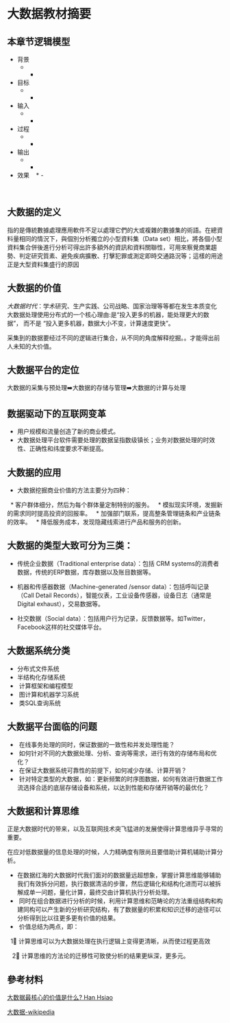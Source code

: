 # 大数据教材摘要

## 本章节逻辑模型

* 背景
    * -
* 目标
    * -
* 输入
    * -
* 过程
    * -
* 输出
    * -
* 效果
    * -
    
    
## 大数据的定义
   指的是傳統數據處理應用軟件不足以處理它們的大或複雜的數據集的術語。在總資料量相同的情況下，與個別分析獨立的小型資料集（Data set）相比，將各個小型資料集合併後進行分析可得出許多額外的資訊和資料關聯性，可用來察覺商業趨勢、判定研究質素、避免疾病擴散、打擊犯罪或測定即時交通路況等；這樣的用途正是大型資料集盛行的原因
## 大数据的价值
*大数据时代*：学术研究、生产实践、公司战略、国家治理等等都在发生本质变化
大数据处理使用分布式的一个核心理由:是“投入更多的机器，能处理更大的数据”，
而不是 “投入更多机器，数据大小不变，计算速度更快”。

采集到的数据要经过不同的逻辑进行集合，从不同的角度解释挖掘。。才能得出前人未知的大价值。

## 大数据平台的定位

大数据的采集与预处理➡️大数据的存储与管理➡️大数据的计算与处理

## 数据驱动下的互联网变革

*  用户规模和流量创造了新的商业模式。
*  大数据处理平台软件需要处理的数据呈指数级镇长；业务对数据处理的时效性、正确性和纬度要求不断提高。

## 大数据的应用

*  大数据挖掘商业价值的方法主要分为四种：

   *  客户群体细分，然后为每个群体量定制特别的服务。
   *  模拟现实环境，发掘新的需求同时提高投资的回报率。
   *  加强部门联系，提高整条管理链条和产业链条的效率。
   *  降低服务成本，发现隐藏线索进行产品和服务的创新。


## 大数据的类型大致可分为三类：

*  传统企业数据（Traditional enterprise data）：包括 CRM systems的消费者数据，传统的ERP数据，库存数据以及账目数据等。

*  机器和传感器数据（Machine-generated /sensor data）：包括呼叫记录（Call Detail Records），智能仪表，工业设备传感器，设备日志（通常是Digital exhaust），交易数据等。

*  社交数据（Social data）：包括用户行为记录，反馈数据等。如Twitter，Facebook这样的社交媒体平台。

## 大数据系统分类
*  分布式文件系统
*  半结构化存储系统
*  计算框架和编程模型
*  图计算和机器学习系统
*  类SQL查询系统


## 大数据平台面临的问题

*  在线事务处理的同时，保证数据的一致性和并发处理性能？
*  如何针对不同的大数据处理、分析、查询等需求，进行有效的存储布局和优化？
*  在保证大数据系统可靠性的前提下，如何减少存储、计算开销？
*  针对特定类型的大数据，如：更新频繁的时序图数据，如何有效进行数据工作流选择合适的底层存储设备和系统，以达到性能和存储开销等的最优化？
      
## 大数据和计算思维

正是大数据时代的带来，以及互联网技术突飞猛进的发展使得计算思维异乎寻常的重要。

在应对低数据量的信息处理的时候，人力精确度有限尚且要借助计算机辅助计算分析。

*  在数据红海的大数据时代我们面对的数据量远超想象，掌握计算思维能够辅助我们有效拆分问题，执行数据清洁的步骤，然后逻辑化和结构化进而可以被拆解成单一问题，量化计算，最终交由计算机执行分析处理。
*  同时在组合数据进行分析的时候，利用计算思维和范畴论的方法重组结构和构建同构可以产生新的分析研究结构，有了数据量的积累和知识迁移的途径可以分析得到比以往更多更有价值的结果。
*  价值总结为两点，即：

    1⃣️ 计算思维可以为大数据处理在执行逻辑上变得更清晰，从而使过程更高效
    
    2⃣️ 计算思维的方法论的迁移性可致使分析的结果更纵深，更多元。


## 參考材料

[大数据最核心的价值是什么? Han Hsiao](https://www.zhihu.com/question/23273263)

[大数据-wikipedia](https://www.wikiwand.com/zh-hk/%E5%A4%A7%E6%95%B8%E6%93%9A)



